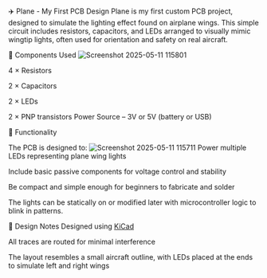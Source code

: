 ✈️ Plane - My First PCB Design
Plane is my first custom PCB project, designed to simulate the lighting effect found on airplane wings. This simple circuit includes resistors, capacitors, and LEDs arranged to visually mimic wingtip lights, often used for orientation and safety on real aircraft.

🔧 Components Used
![Screenshot 2025-05-11 115801](https://github.com/user-attachments/assets/c12e6d42-c343-4ff8-bcc4-04168d2d80e3)

4 × Resistors 

2 × Capacitors 

2 × LEDs

2 × PNP transistors 
Power Source – 3V or 5V (battery or USB)

🔌 Functionality

The PCB is designed to:
![Screenshot 2025-05-11 115711](https://github.com/user-attachments/assets/e5f60814-6d6b-472a-9162-36cd1e6b37bd)
Power multiple LEDs representing plane wing lights

Include basic passive components for voltage control and stability

Be compact and simple enough for beginners to fabricate and solder

The lights can be statically on or modified later with microcontroller logic to blink in patterns.

📐 Design Notes
Designed using [KiCad](https://www.kicad.org/)

All traces are routed for minimal interference

The layout resembles a small aircraft outline, with LEDs placed at the ends to simulate left and right wings

